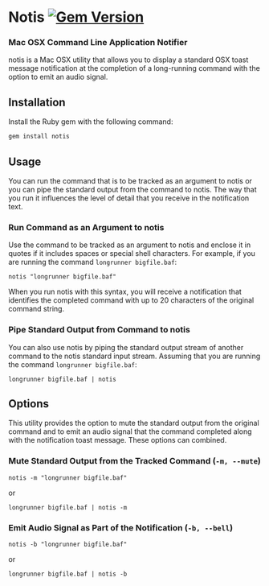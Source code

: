 # Notis [![Gem Version](https://badge.fury.io/rb/notis.png)](http://badge.fury.io/rb/notis)
### Mac OSX Command Line Application Notifier

notis is a Mac OSX utility that allows you to display a standard OSX toast message notification at the completion of a long-running command with the option to emit an audio signal.

## Installation

Install the Ruby gem with the following command:

``` bash
gem install notis
```

## Usage
You can run the command that is to be tracked as an argument to notis or you can pipe the standard output from the command to notis.  The way that you run it influences the level of detail that you receive in the notification text.

### Run Command as an Argument to notis
Use the command to be tracked as an argument to notis and enclose it in quotes if it includes spaces or special shell characters.  For example, if you are running the command `longrunner bigfile.baf`:

```
notis "longrunner bigfile.baf"
```
When you run notis with this syntax, you will receive a notification that identifies the completed command with up to 20 characters of the original command string.

### Pipe Standard Output from Command to notis
You can also use notis by piping the standard output stream of another command to the notis standard input stream.  Assuming that you are running the command `longrunner bigfile.baf`:

```
longrunner bigfile.baf | notis
```

## Options

This utility provides the option to mute the standard output from the original command and to emit an audio signal that the command completed along with the notification toast message.  These options can combined.

### Mute Standard Output from the Tracked Command (`-m, --mute`)

```
notis -m "longrunner bigfile.baf"
```
or
```
longrunner bigfile.baf | notis -m
```

### Emit Audio Signal as Part of the Notification (`-b, --bell`)

```
notis -b "longrunner bigfile.baf"
```
or
```
longrunner bigfile.baf | notis -b
```

